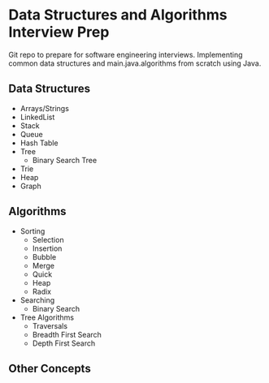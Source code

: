 # Data Structures and Algorithms Interview Prep

Git repo to prepare for software engineering interviews.
Implementing common data structures and main.java.algorithms from scratch using Java.

## Data Structures
* Arrays/Strings
* LinkedList
* Stack
* Queue
* Hash Table
* Tree
  * Binary Search Tree
* Trie
* Heap
* Graph
## Algorithms
* Sorting
  * Selection
  * Insertion
  * Bubble
  * Merge
  * Quick
  * Heap
  * Radix
* Searching
  * Binary Search
* Tree Algorithms
  * Traversals
  * Breadth First Search
  * Depth First Search
## Other Concepts

